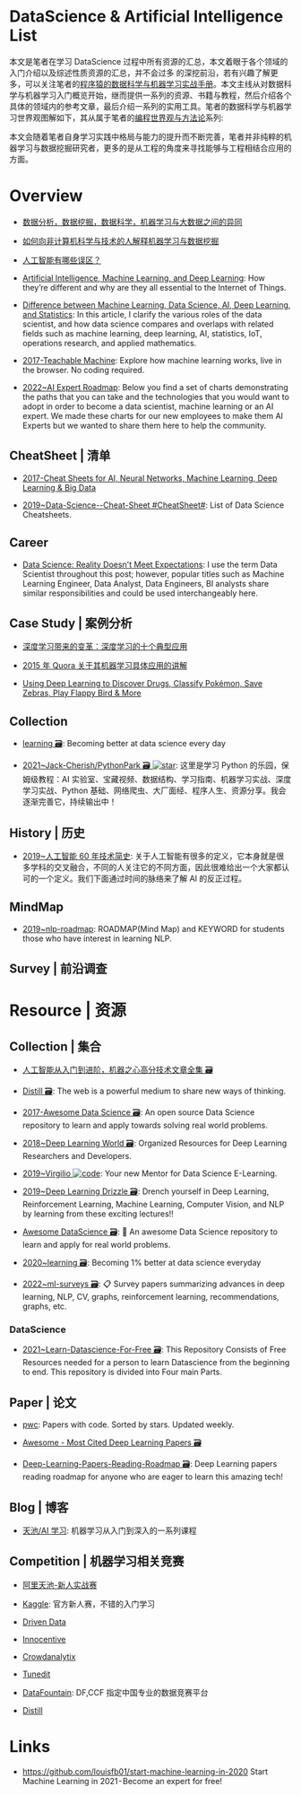 # DataScience & Artificial Intelligence List

本文是笔者在学习 DataScience 过程中所有资源的汇总，本文着眼于各个领域的入门介绍以及综述性质资源的汇总，并不会过多 的深挖前沿，若有兴趣了解更多，可以关注笔者的[程序猿的数据科学与机器学习实战手册](https://github.com/wx-chevalier/DataScience-And-MachineLearning-Handbook-For-Coders)。本文主线从对数据科学与机器学习入门概览开始，继而提供一系列的资源、书籍与教程，然后介绍各个具体的领域内的参考文章，最后介绍一系列的实用工具。笔者的数据科学与机器学习世界观图解如下，其从属于笔者的[编程世界观与方法论](https://github.com/wx-chevalier/Coder-Knowledge-Graph/blob/master/when-you-want-to-learn.zh.md)系列:

本文会随着笔者自身学习实践中格局与能力的提升而不断完善，笔者并非纯粹的机器学习与数据挖掘研究者，更多的是从工程的角度来寻找能够与工程相结合应用的方面。

# Overview

- [数据分析，数据挖掘，数据科学，机器学习与大数据之间的异同](https://www.quora.com/What-is-the-difference-between-Data-Analytics-Data-Analysis-Data-Mining-Data-Science-Machine-Learning-and-Big-Data-1)

- [如何向非计算机科学与技术的人解释机器学习与数据挖掘](https://www.quora.com/How-do-you-explain-Machine-Learning-and-Data-Mining-to-non-Computer-Science-people)

- [人工智能有哪些误区？](https://www.zhihu.com/question/45635116/answer/132528151)

- [Artificial Intelligence, Machine Learning, and Deep Learning](http://6me.us/daVig): How they’re different and why are they all essential to the Internet of Things.

- [Difference between Machine Learning, Data Science, AI, Deep Learning, and Statistics](http://6me.us/4cjZL): In this article, I clarify the various roles of the data scientist, and how data science compares and overlaps with related fields such as machine learning, deep learning, AI, statistics, IoT, operations research, and applied mathematics.

- [2017-Teachable Machine](https://github.com/googlecreativelab/teachable-machine): Explore how machine learning works, live in the browser. No coding required.

- [2022~AI Expert Roadmap](https://github.com/AMAI-GmbH/AI-Expert-Roadmap): Below you find a set of charts demonstrating the paths that you can take and the technologies that you would want to adopt in order to become a data scientist, machine learning or an AI expert. We made these charts for our new employees to make them AI Experts but we wanted to share them here to help the community.

## CheatSheet | 清单

- [2017-Cheat Sheets for AI, Neural Networks, Machine Learning, Deep Learning & Big Data](https://parg.co/bad)

- [2019~Data-Science--Cheat-Sheet #CheatSheet#](https://github.com/abhat222/Data-Science--Cheat-Sheet): List of Data Science Cheatsheets.

## Career

- [Data Science: Reality Doesn't Meet Expectations](https://dfrieds.com/articles/data-science-reality-vs-expectations.html): I use the term Data Scientist throughout this post; however, popular titles such as Machine Learning Engineer, Data Analyst, Data Engineers, BI analysts share similar responsibilities and could be used interchangeably here.

## Case Study | 案例分析

- [深度学习带来的变革：深度学习的十个典型应用](https://segmentfault.com/a/1190000007391860)

- [2015 年 Quora 关于其机器学习具体应用的讲解](https://www.quora.com/How-does-Quora-use-machine-learning-in-2015)

- [Using Deep Learning to Discover Drugs, Classify Pokémon, Save Zebras, Play Flappy Bird & More](https://parg.co/Ajl)

## Collection

- [learning 🗃️](https://github.com/amitness/learning): Becoming better at data science every day

- [2021~Jack-Cherish/PythonPark 🗃️ ![star](https://img.shields.io/github/stars/Jack-Cherish/PythonPark)](https://github.com/Jack-Cherish/PythonPark): 这里是学习 Python 的乐园，保姆级教程：AI 实验室、宝藏视频、数据结构、学习指南、机器学习实战、深度学习实战、Python 基础、网络爬虫、大厂面经、程序人生、资源分享。我会逐渐完善它，持续输出中！

## History | 历史

- [2019~人工智能 60 年技术简史](https://mp.weixin.qq.com/s/SxdV0xVBBFyWIEwUfJnr4Q): 关于人工智能有很多的定义，它本身就是很多学科的交叉融合，不同的人关注它的不同方面，因此很难给出一个大家都认可的一个定义。我们下面通过时间的脉络来了解 AI 的反正过程。

## MindMap

- [2019~nlp-roadmap](https://github.com/graykode/nlp-roadmap): ROADMAP(Mind Map) and KEYWORD for students those who have interest in learning NLP.

## Survey | 前沿调查

# Resource | 资源

## Collection | 集合

- [人工智能从入门到进阶，机器之心高分技术文章全集 🗃️](http://mp.weixin.qq.com/s/o6egF1_usHSXZCZJ1RTfhQ)

- [Distill 🗃️](http://distill.pub/): The web is a powerful medium to share new ways of thinking.

- [2017-Awesome Data Science 🗃️](https://github.com/bulutyazilim/awesome-datascience): An open source Data Science repository to learn and apply towards solving real world problems.

- [2018~Deep Learning World 🗃️](https://github.com/astorfi/Deep-Learning-World): Organized Resources for Deep Learning Researchers and Developers.

- [2019~Virgilio ![code](https://ng-tech.icu/assets/code.svg)](https://github.com/clone95/virgilio): Your new Mentor for Data Science E-Learning.

- [2019~Deep Learning Drizzle 🗃️](https://github.com/kmario23/deep-learning-drizzle): Drench yourself in Deep Learning, Reinforcement Learning, Machine Learning, Computer Vision, and NLP by learning from these exciting lectures!!

- [Awesome DataScience 🗃️](https://github.com/academic/awesome-datascience): 📝 An awesome Data Science repository to learn and apply for real world problems.

- [2020~learning 🗃️](https://github.com/amitness/learning): Becoming 1% better at data science everyday

- [2022~ml-surveys 🗃️](https://github.com/eugeneyan/ml-surveys): 📋 Survey papers summarizing advances in deep learning, NLP, CV, graphs, reinforcement learning, recommendations, graphs, etc.

### DataScience

- [2021~Learn-Datascience-For-Free 🗃️](https://github.com/therealsreehari/Learn-Datascience-For-Free): This Repository Consists of Free Resources needed for a person to learn Datascience from the beginning to end. This repository is divided into Four main Parts.

## Paper | 论文

- [pwc](https://github.com/zziz/pwc): Papers with code. Sorted by stars. Updated weekly.

- [Awesome - Most Cited Deep Learning Papers 🗃️](https://github.com/terryum/awesome-deep-learning-papers)

- [Deep-Learning-Papers-Reading-Roadmap 🗃️](https://github.com/songrotek/Deep-Learning-Papers-Reading-Roadmap): Deep Learning papers reading roadmap for anyone who are eager to learn this amazing tech!

## Blog | 博客

- [天池/AI 学习](https://tianchi.aliyun.com/learn/index.htm?spm=5176.11510297.5610718.9.1fd94546OoB1Hx&_lang=zh_CN): 机器学习从入门到深入的一系列课程

## Competition | 机器学习相关竞赛

- [阿里天池-新人实战赛](https://tianchi.shuju.aliyun.com/getStart/index.htm?spm=5176.100065.111.3.jgYTrv&id=&_lang=zh_CN)

- [Kaggle](https://www.kaggle.com/competitions): 官方新人赛，不错的入门学习

- [Driven Data](https://www.drivendata.org/competitions/)

- [Innocentive](https://www.innocentive.com/ar/challenge/browse)

- [Crowdanalytix](https://www.crowdanalytix.com/community)

- [Tunedit](http://tunedit.org/challenges?type=student)

- [DataFountain](http://www.wid.org.cn/data/science/player/home/): DF,CCF 指定中国专业的数据竞赛平台

- [Distill](https://distill.pub/)

# Links

- https://github.com/louisfb01/start-machine-learning-in-2020 Start Machine Learning in 2021 - Become an expert for free!
